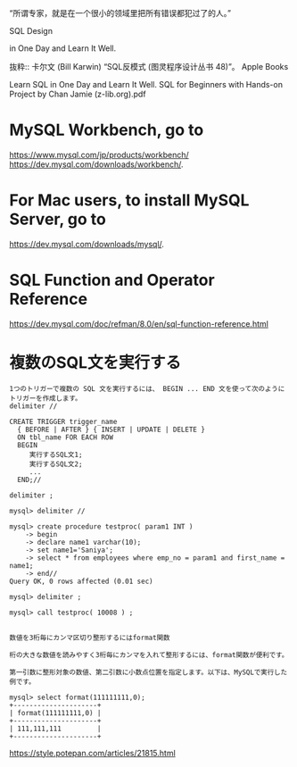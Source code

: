 “所谓专家，就是在一个很小的领域里把所有错误都犯过了的人。”

SQL Design 

in One Day and Learn It Well. 

抜粋:: 卡尔文 (Bill Karwin)  “SQL反模式 (图灵程序设计丛书 48)”。 Apple Books  

Learn SQL in One Day and Learn It Well. SQL for Beginners with Hands-on Project by Chan Jamie (z-lib.org).pdf
# MySQL Workbench, go to 
https://www.mysql.com/jp/products/workbench/
https://dev.mysql.com/downloads/workbench/.

# For Mac users, to install MySQL Server, go to 
https://dev.mysql.com/downloads/mysql/.

# SQL Function and Operator Reference
https://dev.mysql.com/doc/refman/8.0/en/sql-function-reference.html

# 複数のSQL文を実行する
```
1つのトリガーで複数の SQL 文を実行するには、 BEGIN ... END 文を使って次のようにトリガーを作成します。
delimiter //

CREATE TRIGGER trigger_name
  { BEFORE | AFTER } { INSERT | UPDATE | DELETE }
  ON tbl_name FOR EACH ROW
  BEGIN
     実行するSQL文1;
     実行するSQL文2;
     ...
  END;//

delimiter ;

```

```
mysql> delimiter //
 
mysql> create procedure testproc( param1 INT )
    -> begin
    -> declare name1 varchar(10);
    -> set name1='Saniya';
    -> select * from employees where emp_no = param1 and first_name = name1;
    -> end//
Query OK, 0 rows affected (0.01 sec)
 
mysql> delimiter ;
 
mysql> call testproc( 10008 ) ;   


数値を3桁毎にカンマ区切り整形するにはformat関数

桁の大きな数値を読みやすく3桁毎にカンマを入れて整形するには、format関数が便利です。

第一引数に整形対象の数値、第二引数に小数点位置を指定します。以下は、MySQLで実行した例です。

mysql> select format(111111111,0);
+---------------------+
| format(111111111,0) |
+---------------------+
| 111,111,111         |
+---------------------+
```
https://style.potepan.com/articles/21815.html


